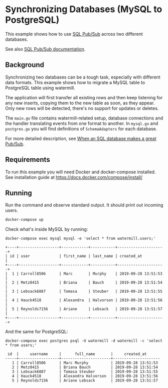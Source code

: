 # Synchronizing Databases (MySQL to PostgreSQL)

This example shows how to use [SQL Pub/Sub](https://github.com/ascendsoftware/watermill-sql) across two different databases.

See also [SQL Pub/Sub documentation](https://watermill.io/pubsubs/sql).

## Background

Synchronizing two databases can be a tough task, especially with different data formats.
This example shows how to migrate a MySQL table to PostgreSQL table using watermill.

The application will first transfer all existing rows and then keep listening for any new inserts,
copying them to the new table as soon, as they appear. Only new rows will be detected, there's no
support for updates or deletes.

The `main.go` file contains watermill-related setup, database connections and the handler translating events
from one format to another. In `mysql.go` and `postgres.go` you will find definitions of `SchemaAdapters` for 
each database.

For more detailed description, see [When an SQL database makes a great Pub/Sub](https://threedots.tech/post/when-sql-database-makes-great-pub-sub/).

## Requirements

To run this example you will need Docker and docker-compose installed. See installation guide at https://docs.docker.com/compose/install/

## Running

Run the command and observe standard output. It should print out incoming users.

```bash
docker-compose up
```

Check what's inside MySQL by running:

```
docker-compose exec mysql mysql -e 'select * from watermill.users;'
```

```
+----+------------------+------------+-----------+---------------------+
| id | user             | first_name | last_name | created_at          |
+----+------------------+------------+-----------+---------------------+
|  1 | Carroll8506      | Marc       | Murphy    | 2019-09-28 13:51:53 |
|  2 | Metz8415         | Briana     | Bauch     | 2019-09-28 13:51:54 |
|  3 | Lebsack6887      | Tomasa     | Steuber   | 2019-09-28 13:51:55 |
|  4 | Hauck4518        | Alexandra  | Halvorson | 2019-09-28 13:51:56 |
|  5 | Reynolds7156     | Ariane     | Lebsack   | 2019-09-28 13:51:57 |
+----+------------------+------------+-----------+---------------------+
```

And the same for PostgreSQL:

```
docker-compose exec postgres psql -U watermill -d watermill -c 'select * from users;'
```

```
 id  |     username     |      full_name       |     created_at
-----+------------------+----------------------+---------------------
   1 | Carroll8506      | Marc Murphy          | 2019-09-28 13:51:53
   2 | Metz8415         | Briana Bauch         | 2019-09-28 13:51:54
   3 | Lebsack6887      | Tomasa Steuber       | 2019-09-28 13:51:55
   4 | Hauck4518        | Alexandra Halvorson  | 2019-09-28 13:51:56
   5 | Reynolds7156     | Ariane Lebsack       | 2019-09-28 13:51:57
```
